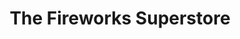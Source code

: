---
title: "The Fireworks Superstore"
url: /brodheadsville/the-fireworks-superstore/
shop: pyrotechnics
---